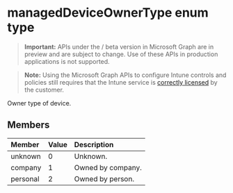 ﻿# managedDeviceOwnerType enum type

> **Important:** APIs under the / beta version in Microsoft Graph are in preview and are subject to change. Use of these APIs in production applications is not supported.

> **Note:** Using the Microsoft Graph APIs to configure Intune controls and policies still requires that the Intune service is [correctly licensed](https://go.microsoft.com/fwlink/?linkid=839381) by the customer.

Owner type of device.
## Members
|Member|Value|Description|
|:---|:---|:---|
|unknown|0|Unknown.|
|company|1|Owned by company.|
|personal|2|Owned by person.|




